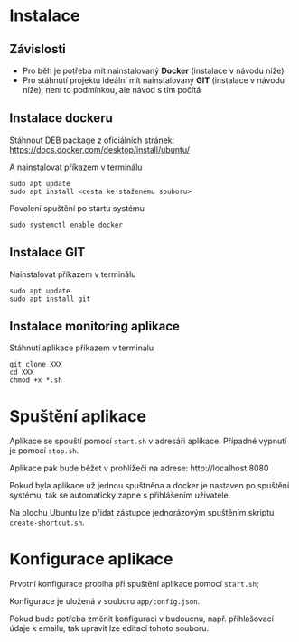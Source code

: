 # Instalace

## Závislosti

- Pro běh je potřeba mít nainstalovaný **Docker** (instalace v návodu níže)
- Pro stáhnutí projektu ideální mít nainstalovaný **GIT** (instalace v návodu níže), není to podmínkou, ale návod s tím počítá 

## Instalace dockeru

Stáhnout DEB package z oficiálních stránek:
https://docs.docker.com/desktop/install/ubuntu/

A nainstalovat příkazem v terminálu
```
sudo apt update
sudo apt install <cesta ke staženému souboru>
```


Povolení spuštění po startu systému
```
sudo systemctl enable docker
```

## Instalace GIT

Nainstalovat příkazem v terminálu
```
sudo apt update
sudo apt install git
```

## Instalace monitoring aplikace

Stáhnutí aplikace příkazem v terminálu

```
git clone XXX
cd XXX
chmod +x *.sh
```

# Spuštění aplikace

Aplikace se spouští pomocí `start.sh` v adresáři aplikace. Případné vypnutí je pomocí  `stop.sh`.

Aplikace pak bude běžet v prohlížeči na adrese:
http://localhost:8080

Pokud byla aplikace už jednou spuštněna a docker je nastaven po spuštění systému, tak se automaticky zapne s přihlášením uživatele.

Na plochu Ubuntu lze přidat zástupce jednorázovým spuštěním skriptu `create-shortcut.sh`.

# Konfigurace aplikace

Prvotní konfigurace probíha při spuštění aplikace pomocí `start.sh`;

Konfigurace je uložená v souboru `app/config.json`.

Pokud bude potřeba změnit konfiguraci v budoucnu, např. přihlašovací údaje k emailu, tak upravit lze editací tohoto souboru.
